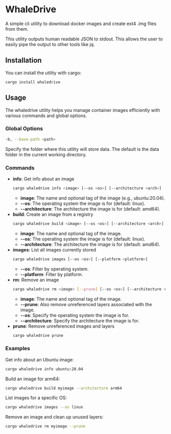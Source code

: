 # WhaleDrive

A simple cli utility to download docker images and create ext4 .img
files from them.

This utility outputs human readable JSON to stdout. This allows the
user to easily pipe the output to other tools like jq.

## Installation
You can install the utility with cargo:

```
cargo install whaledrive
```

## Usage
The whaledrive utility helps you manage container images efficiently with various commands and global options.

### Global Options
```sh
-b, --base-path <path>
```
Specify the folder where this utility will store data. The default is the data folder in the current working directory.


### Commands
<ul>

<li><b>info</b>: Get info about an image

```sh
cargo whaledrive info <image> [--os <os>] [--architecture <arch>]
```
<ul>
    <li><b>image</b>: The name and optional tag of the image (e.g., ubuntu:20.04).</li>
    <li><b>--os</b>: The operating system the image is for (default: linux).</li>
    <li><b>--architecture</b>: The architecture the image is for (default: amd64).</li>
</ul>
</li><!-- End image info -->
<li><b>build</b>: Create an image from a registry

```sh
cargo whaledrive build <image> [--os <os>] [--architecture <arch>]
```

<ul>
<li><b>image</b>: The name and optional tag of the image.</li>
<li><b>--os</b>: The operating system the image is for (default: linux).</li>
<li><b>--architecture</b>: The architecture the image is for (default: amd64).</li>
</ul>
</li><!-- End build image -->

<li><b>images</b>: List all images currently stored

```sh
cargo whaledrive images [--os <os>] [--platform <platform>]
```
<ul>
<li><b>--os</b>: Filter by operating system.</li>
<li><b>--platform</b>: Filter by platform.</li>
</ul>
</li><!-- End list images -->


<li><b>rm</b>: Remove an image

```sh
cargo whaledrive rm <image> [--prune] [--os <os>] [--architecture <arch>]
```
<ul>
    <li><b>image</b>: The name and optional tag of the image.</li>
    <li><b>--prune</b>: Also remove unreferenced layers associated with the image.</li>
    <li><b>--os</b>: Specify the operating system the image is for.</li>
    <li><b>--architecture</b>: Specify the architecture the image is for.</li>
</ul>
</li>
<li><b>prune</b>: Remove unreferenced images and layers

```sh
cargo whaledrive prune
```
</li><!-- End prune -->
</ul><!-- End commands list -->



### Examples
Get info about an Ubuntu image:

```sh
cargo whaledrive info ubuntu:20.04
```

Build an image for arm64:
```sh
cargo whaledrive build myimage --architecture arm64
```
List images for a specific OS:

```sh
cargo whaledrive images --os linux
```
Remove an image and clean up unused layers:

```sh
cargo whaledrive rm myimage --prune
```